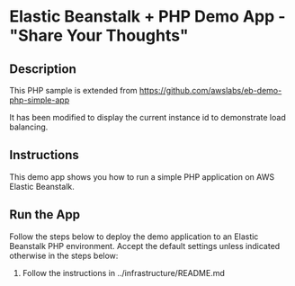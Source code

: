 # Elastic Beanstalk + PHP Demo App - "Share Your Thoughts"

## Description

This PHP sample is extended from https://github.com/awslabs/eb-demo-php-simple-app

It has been modified to display the current instance id to demonstrate load balancing.

## Instructions

This demo app shows you how to run a simple PHP application on AWS Elastic Beanstalk.

## Run the App

Follow the steps below to deploy the demo application to an Elastic Beanstalk PHP environment. Accept the default settings unless indicated otherwise in the steps below:

1. Follow the instructions in ../infrastructure/README.md

